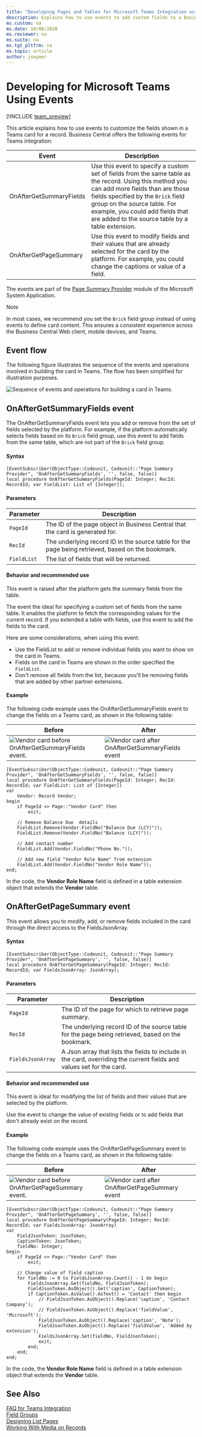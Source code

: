 ```yaml
---
title: "Developing Pages and Tables for Microsoft Teams Integration using Events"
description: Explains how to use events to add custom fields to a Business Central card in Teams
ms.custom: na
ms.date: 10/08/2020
ms.reviewer: na
ms.suite: na
ms.tgt_pltfrm: na
ms.topic: article
author: jswymer
---
```

# Developing for Microsoft Teams Using Events

[!INCLUDE [team_preview](includes/teams_preview.md)]

This article explains how to use events to customize the fields shown in a Teams card for a record. Business Central offers the following events for Teams integration:

|Event|Description|
|-----|-----------|
|OnAfterGetSummaryFields|Use this event to specify a custom set of fields from the same table as the record. Using this method you can add more fields than are those fields specified by the  `Brick` field group on the source table. For example, you could add fields that are added to the source table by a table extension.|
|OnAfterGetPageSummary |Use this event to modify fields and their values that are already selected for the card by the platform. For example, you could change the captions or value of a field.|

<!--

|OnBeforeGetPageSummary|This is ideal for overriding all data for a Card by specifying a custom set of key-value pairs that will be displayed. The platform will not attempt to select any list of fields or their corresponding values if you subscribe to this event.|-->
The events are part of the [Page Summary Provider](https://github.com/microsoft/BCApps/tree/main/src/System%20Application/App/Page%20Summary%20Provider) module of the Microsoft System Application.

> [!NOTE]
> In most cases, we recommend you set the `Brick` field group instead of using events to define card content. This ensures a consistent experience across the Business Central Web client, mobile devices, and Teams.

## Event flow

The following figure illustrates the sequence of the events and operations involved in building the card in Teams. The flow has been simplified for illustration purposes.

![Sequence of events and operations for building a card in Teams.](media/teams-events-flow-v17.png)

<!--
## OnBeforeGetPageSummary event

The OnBeforeGetPageSummary event gives you the most control over the fields and data that appears in the card. With this event, you specify a complete set of fields as key-value pairs using JSON Array. Only these fields will appear on the card, even if the source table has a `Brick` field group or other extensions include code that modifies the card.

#### Syntax

The OnBeforeGetPageSummary event subscription has the following syntax:

```
[EventSubscriber(ObjectType::Codeunit, Codeunit::"Page Summary Provider", 'OnBeforeGetPageSummary', '', false, false)]
local procedure OnBeforeGetPageSummary(PageId: Integer; RecId: RecordId; var FieldsJsonArray: JsonArray; Handled: Boolean);
```

#### Parameters

|Parameter|Description|
|---------|-----------|
|`PageId`|The ID of the page for which to retrieve page summary.|
|`RecId`|The underlying record ID of the source table for the page being retrieved, based on the bookmark.|
|`FieldsJsonArray`|A JSON array that includes the fields and values to display on the card, if the event is handled.|
|`Handled`|Specifies whether the event has been handled and no further execution should occur.|

#### Behavior and recommended use

This event is raised before platform tries to get summary fields for the card from the table, for example, from the `Brick` field group. So when you subscribe to this event, the fields in the `Brick` field group aren't used. Subscribing to this event prohibits other extensions from adding, modifying, or removing summary fields on the card.

For these reasons, use this event only if you don't want to use any fields of the source table in the card.

#### Example

The following code example uses the OnBeforeGetPageSummary event to change the fields on a Teams card, as shown in the following table:

|Before|After|
|------|-----|
|![Vendor card before OnBeforeGetPageSummary event.](media/teams-card-vendor-before-1.png)|![Vendor card after OnBeforeGetPageSummary event](media/teams-card-vendor-after-1.png)|


```
[EventSubscriber(ObjectType::Codeunit, Codeunit::"Page Summary Provider", 'OnBeforeGetPageSummary', '', false, false)]
local procedure OnBeforeGetPageSummary(PageId: Integer; RecId: RecordId; FieldsJsonArray: JsonArray; Handled: Boolean)
var
    Vendor: Record Vendor;
begin
    if PageId <> Page::"Vendor Card" then
        exit;

    if not Vendor.Get(RecId) then
        exit;

    AddField(FieldsJsonArray, 'Name', Vendor.Name, 'Text');
    AddField(FieldsJsonArray, 'Note', 'Added by extension', 'Text');
    AddField(FieldsJsonArray, 'Address', Vendor.Address, 'Text');
    AddField(FieldsJsonArray, 'Phone No.', Vendor."Phone No.", 'Text');

    Handled := true;
end;

local procedure AddField(var FieldsJsonArray: JsonArray; Caption: Text; FieldValue: Text; FieldType: Text)
var
    FieldsJsonObject: JsonObject;
begin
    FieldsJsonObject.Add('caption', Caption);
    FieldsJsonObject.Add('fieldValue', FieldValue);
    FieldsJsonObject.Add('fieldType', FieldType);
    FieldsJsonArray.Add(FieldsJsonObject);
end;
```
-->
## OnAfterGetSummaryFields event

The OnAfterGetSummaryFields event lets you add or remove from the set of fields selected by the platform. For example, if the platform automatically selects fields based on its `Brick` field group, use this event to add fields from the same table, which are not part of the `Brick` field group.

#### Syntax

```
[EventSubscriber(ObjectType::Codeunit, Codeunit::"Page Summary Provider", 'OnAfterGetSummaryFields', '', false, false)]
local procedure OnAfterGetSummaryFields(PageId: Integer; RecId: RecordId; var FieldList: List of [Integer]);
```

#### Parameters

|Parameter|Description|
|---------|-----------|
|`PageId`|The ID of the page object in Business Central that the card is generated for.|
|`RecId`|The underlying record ID in the source table for the page being retrieved, based on the bookmark.|
|`FieldList`|The list of fields that will be returned.|

#### Behavior and recommended use

This event is raised after the platform gets the summary fields from the table. <!--It's not raised if OnBeforeGetPageSummary event has been handled.-->

The event the ideal for specifying a custom set of fields from the same table. It enables the platform to fetch the corresponding values for the current record. If you extended a table with fields, use this event to add the fields to the card.

Here are some considerations, when using this event:

- Use the FieldList to add or remove individual fields you want to show on the card in Teams.
- Fields on the card in Teams are shown in the order specified the `FieldList`.
- Don't remove all fields from the list, because you'll be removing fields that are added by other partner extensions.

#### Example

The following code example uses the OnAfterGetSummaryFields event to change the fields on a Teams card, as shown in the following table:

|Before|After|
|------|-----|
|![Vendor card before OnAfterGetSummaryFields event.](media/teams-card-vendor-before-1.png)|![Vendor card after OnAfterGetSummaryFields event](media/teams-card-vendor-after-2.png)|

```
[EventSubscriber(ObjectType::Codeunit, Codeunit::"Page Summary Provider", 'OnAfterGetSummaryFields', '', false, false)]
local procedure OnAfterGetSummaryFields(PageId: Integer; RecId: RecordId; var FieldList: List of [Integer])
var
    Vendor: Record Vendor;
begin
    if PageId <> Page::"Vendor Card" then
        exit;

    // Remove Balance Due  details
    FieldList.Remove(Vendor.FieldNo("Balance Due (LCY)"));
    FieldList.Remove(Vendor.FieldNo("Balance (LCY)"));

    // Add contact number
    FieldList.Add(Vendor.FieldNo("Phone No."));

    // Add new field "Vendor Role Name" from extension
    FieldList.Add(Vendor.FieldNo("Vendor Role Name"));
end;
```

In the code, the **Vendor Role Name** field is defined in a table extension object that extends the **Vendor** table.

## OnAfterGetPageSummary event

This event allows you to modify, add, or remove fields included in the card through the direct access to the FieldsJsonArray.

#### Syntax

```
[EventSubscriber(ObjectType::Codeunit, Codeunit::"Page Summary Provider", 'OnAfterGetPageSummary', '', false, false)]
local procedure OnAfterGetPageSummary(PageId: Integer; RecId: RecordId; var FieldsJsonArray: JsonArray);
```

#### Parameters

|Parameter|Description|
|---------|-----------|
|`PageId`|The ID of the page for which to retrieve page summary.|
|`RecId`|The underlying record ID of the source table for the page being retrieved, based on the bookmark.|
|`FieldsJsonArray`|A Json array that lists the fields to include in the card, overriding the current fields and values set for the card. |

#### Behavior and recommended use

This event is ideal for modifying the list of fields and their values that are selected by the platform.

Use the event to change the value of existing fields or to add fields that don't already exist on the record.

#### Example

The following code example uses the OnAfterGetPageSummary event to change the fields on a Teams card, as shown in the following table:

|Before|After|
|------|-----|
|![Vendor card before OnAfterGetPageSummary event.](media/teams-card-vendor-before-1.png)|![Vendor card after OnAfterGetPageSummary event](media/teams-card-vendor-after-3.png)|

```
[EventSubscriber(ObjectType::Codeunit, Codeunit::"Page Summary Provider", 'OnAfterGetPageSummary', '', false, false)]
local procedure OnAfterGetPageSummary(PageId: Integer; RecId: RecordId; var FieldsJsonArray: JsonArray)
var
    FieldJsonToken: JsonToken;
    CaptionToken: JsonToken;
    fieldNo: Integer;
begin
    if PageId <> Page::"Vendor Card" then
        exit;

    // Change value of field caption
    for fieldNo := 0 to FieldsJsonArray.Count() - 1 do begin
        FieldsJsonArray.Get(fieldNo, FieldJsonToken);
        FieldJsonToken.AsObject().Get('caption', CaptionToken);
        if CaptionToken.AsValue().AsText() = 'Contact' then begin
            // FieldJsonToken.AsObject().Replace('caption', 'Contact Company');
            // FieldJsonToken.AsObject().Replace('fieldValue', 'Microsoft');
            FieldJsonToken.AsObject().Replace('caption', 'Note');
            FieldJsonToken.AsObject().Replace('fieldValue', 'Added by extension');
            FieldsJsonArray.Set(fieldNo, FieldJsonToken);
            exit;
        end;
    end;
end;
```

In the code, the **Vendor Role Name** field is defined in a table extension object that extends the **Vendor** table.

## See Also
[FAQ for Teams Integration](devenv-dev-faq-teams.md)  
[Field Groups](devenv-field-groups.md)  
[Designing List Pages](devenv-designing-list-pages.md)  
[Working With Media on Records](devenv-working-with-media-on-records.md)  
